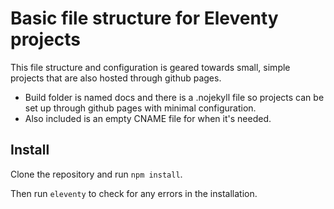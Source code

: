 # Basic file structure for Eleventy projects

This file structure and configuration is geared towards small, simple projects that are also hosted through github pages.

- Build folder is named docs and there is a .nojekyll file so projects can be set up through github pages with minimal configuration.
- Also included is an empty CNAME file for when it's needed.

## Install
Clone the repository and run `npm install`.

Then run `eleventy` to check for any errors in the installation.
